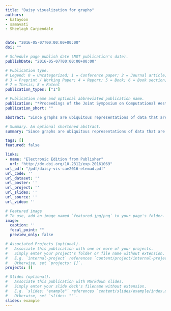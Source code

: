 ```yaml
---
title: "Daisy visualization for graphs"
authors:
- katayoon
- samavati
- Sheelagh Carpendale


date: "2016-05-07T00:00:00+00:00"
doi: ""

# Schedule page publish date (NOT publication's date).
publishDate: "2016-05-07T00:00:00+00:00"

# Publication type.
# Legend: 0 = Uncategorized; 1 = Conference paper; 2 = Journal article;
# 3 = Preprint / Working Paper; 4 = Report; 5 = Book; 6 = Book section;
# 7 = Thesis; 8 = Patent
publication_types: ["1"]

# Publication name and optional abbreviated publication name.
publication: "*Proceedings of the Joint Symposium on Computational Aesthetics and Sketch Based Interfaces and Modeling and Non-Photorealistic Animation and Rendering (Eurographics Association)*"
publication_short: ""

abstract: "Since graphs are ubiquitous representations of data that are used in many applications, creating graph layouts is an important problem. These graph layouts are usefully discussed in terms of aesthetics that originated from mathematical concepts. In contrast, we explore the use of alternative aesthetics to inspire the visualization of graphs. We present Daisy Visualization, for which we have designed a new graph layout that is inspired by ornamental patterns of daisy flowers. In Daisy Visualization, graphs' attributes are mapped to floral elements to create an attractive information visualization that might more readily hold viewers' attention. As a practical use case we apply Daisy Visualization to the layout of ecological networks based on real ecosystem datasets. We show how specific attributes of ecological networks such as input/output edges, or respiration, can be mapped to floral elements. We conducted a …"

# Summary. An optional shortened abstract.
summary: "Since graphs are ubiquitous representations of data that are used in many applications, creating graph layouts is an important problem. These graph layouts are usefully discussed in terms of aesthetics that originated from mathematical concepts. In contrast, we explore the use of alternative aesthetics to inspire the visualization of graphs. We present Daisy Visualization, for which we have designed a new graph layout that is inspired by ornamental patterns of daisy flowers. In Daisy Visualizati..."

tags: []
featured: false

links:
- name: "Electronic Edition from Publisher"
  url: "http://dx.doi.org/10.2312/exp.20161069"
url_pdf: "/pdf/daisy-vis-cae2016-etemad.pdf"
url_code: ''
url_dataset: ''
url_poster: ''
url_project: ''
url_slides: ''
url_source: ''
url_video: ''

# Featured image
# To use, add an image named `featured.jpg/png` to your page's folder. 
image:
  caption: ''
  focal_point: ""
  preview_only: false

# Associated Projects (optional).
#   Associate this publication with one or more of your projects.
#   Simply enter your project's folder or file name without extension.
#   E.g. `internal-project` references `content/project/internal-project/index.md`.
#   Otherwise, set `projects: []`.
projects: []

# Slides (optional).
#   Associate this publication with Markdown slides.
#   Simply enter your slide deck's filename without extension.
#   E.g. `slides: "example"` references `content/slides/example/index.md`.
#   Otherwise, set `slides: ""`.
slides: example
---
```

